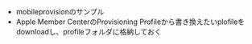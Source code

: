 - mobileprovisionのサンプル
- Apple Member CenterのProvisioning Profileから書き換えたいplofileをdownloadし、profileフォルダに格納しておく
